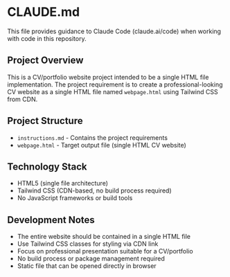 # CLAUDE.md

This file provides guidance to Claude Code (claude.ai/code) when working with code in this repository.

## Project Overview

This is a CV/portfolio website project intended to be a single HTML file implementation. The project requirement is to create a professional-looking CV website as a single HTML file named `webpage.html` using Tailwind CSS from CDN.

## Project Structure

- `instructions.md` - Contains the project requirements
- `webpage.html` - Target output file (single HTML CV website)

## Technology Stack

- HTML5 (single file architecture)
- Tailwind CSS (CDN-based, no build process required)
- No JavaScript frameworks or build tools

## Development Notes

- The entire website should be contained in a single HTML file
- Use Tailwind CSS classes for styling via CDN link
- Focus on professional presentation suitable for a CV/portfolio
- No build process or package management required
- Static file that can be opened directly in browser
